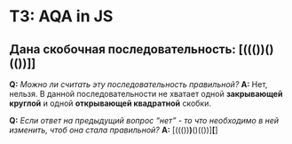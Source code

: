 
# ТЗ: AQA in JS

## Дана скобочная последовательность: [((())()(())]]

**Q:** *Можно ли считать эту последовательность правильной?*
**A:**  Нет, нельзя. В данной последовательности не хватает одной **закрывающей круглой** и одной **открывающей квадратной** скобки.

**Q:** *Если ответ на предыдущий вопрос “нет” - то что необходимо в ней изменить, чтоб она стала правильной?*
**A:**  \[((())**)**()(())\]**\[**\]
